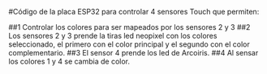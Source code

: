 #Código de la placa ESP32 para controlar 4 sensores Touch que permiten:

##1 Controlar los colores para ser mapeados por los sensores 2 y 3
##2 Los sensores 2 y 3 prende la tiras led neopixel con los colores seleccionado, el primero con el color principal y el segundo con el color complementario.
##3 El sensor 4 prende los led de Arcoiris.
##4 Al sensar los colores 1 y 4 se cambia de color.
